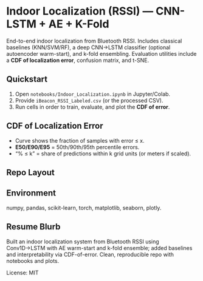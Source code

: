 # Indoor Localization (RSSI) — CNN-LSTM + AE + K-Fold

End-to-end indoor localization from Bluetooth RSSI. Includes classical baselines
(KNN/SVM/RF), a deep CNN→LSTM classifier (optional autoencoder warm-start), and
k-fold ensembling. Evaluation utilities include a **CDF of localization error**,
confusion matrix, and t-SNE.

## Quickstart
1. Open `notebooks/Indoor_Localization.ipynb` in Jupyter/Colab.
2. Provide `iBeacon_RSSI_Labeled.csv` (or the processed CSV).
3. Run cells in order to train, evaluate, and plot the **CDF of error**.

## CDF of Localization Error
- Curve shows the fraction of samples with error ≤ x.
- **E50/E90/E95** = 50th/90th/95th percentile errors.
- “% ≤ k” = share of predictions within k grid units (or meters if scaled).

## Repo Layout

## Environment
numpy, pandas, scikit-learn, torch, matplotlib, seaborn, plotly.

## Resume Blurb
Built an indoor localization system from Bluetooth RSSI using Conv1D→LSTM with
AE warm-start and k-fold ensemble; added baselines and interpretability via
CDF-of-error. Clean, reproducible repo with notebooks and plots.

License: MIT
